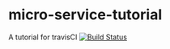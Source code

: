 # micro-service-tutorial
A tutorial for travisCI
[![Build Status](https://travis-ci.org/totolook/micro-service-tutorial.svg?branch=master)](https://travis-ci.org/totolook/micro-service-tutorial)

